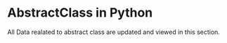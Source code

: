 # AbstractClass in Python

All Data realated to abstract class are updated and viewed in this section. 

